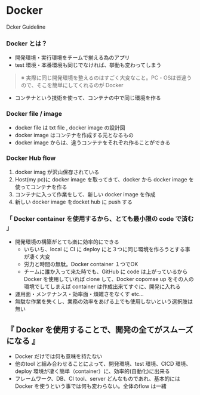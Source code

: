 # Docker
Dcker Guideline
### Docker とは？
- 開発環境・実行環境をチームで揃える為のアプリ
- test 環境・本番環境も同じでなければ、挙動も変わってしまう
> ※ 実際に同じ開発環境を整えるのはすごく大変なこと。PC・OSは皆違うので、そこを簡単にしてくれるのが Docker
- コンテナという技術を使って、コンテナの中で同じ環境を作る
### Docker file / image
- docker file は txt file , docker image の設計図
- docker image はコンテナを作成する元となるもの
- docker image からは、違うコンテナをそれぞれ作ることができる
### Docker Hub flow
1. docker imag が沢山保存されている
2. Host(my pc)に docker image を取ってきて、docker から docker image を使ってコンテナを作る
3. コンテナに入って作業をして、新しい docker image を作成
4. 新しい docker image をdocket hub に push する
### 「 Docker container を使用するから、とても最小限の code で済む 」
- 開発環境の構築がとても楽に効率的にできる
  - いちいち、local に CI に deploy にと３つに同じ環境を作ろうとする事が凄く大変
  - 労力と時間の無駄。Docker container １つでOK
  - チームに誰か入って来た時でも、GitHub に code は上がっているから Docker を使用していれば clone して、Docker copomse up をその人の環境でしてしまえば container は作成出来てすぐに、開発に入れる
- 運用面・メンテナンス・効率面・煩雑さをなくす etc...
- 無駄な作業を失くし、業務の効率をあげる上でも使用しないという選択肢は無い
## 『 Docker を使用することで、開発の全てがスムーズになる 』
- Docker だけでは何も意味を持たない
- 他のtool と組み合わせることによって、開発環境、test 環境、CICD 環境、deploy 環境が凄く簡単（container）に、効率的(自動化)に出来る
- フレームワーク、DB、CI tool、server どんなものであれ、基本的には Docker を使うという事では何も変わらない。全体のflow は一緒
